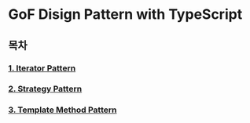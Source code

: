 # GoF Disign Pattern with TypeScript

## 목차

### [1. Iterator Pattern](./src/iterator)

### [2. Strategy Pattern](./src/strategy)

### [3. Template Method Pattern](./src/template-method)
